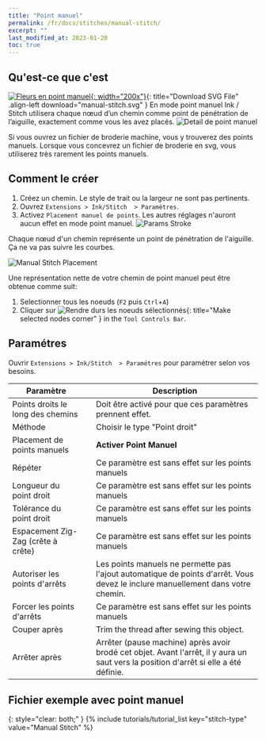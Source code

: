 ```yaml
---
title: "Point manuel"
permalink: /fr/docs/stitches/manual-stitch/
excerpt: ""
last_modified_at: 2023-01-20
toc: true
---
```

## Qu'est-ce que c'est
[![Fleurs en point manuel](/assets/images/docs/manual-stitch.jpg){: width="200x"}](/assets/images/docs/manual-stitch.svg){: title="Download SVG File" .align-left download="manual-stitch.svg" }
En mode point manuel Ink / Stitch utilisera chaque nœud d’un chemin comme point de pénétration de l’aiguille, exactement comme vous les avez placés.
![Detail de point manuel](/assets/images/docs/manual-stitch-detail.png)

Si vous ouvrez un fichier de broderie machine, vous y trouverez des points manuels.  Lorsque vous concevrez un fichier de broderie en svg, vous utiliserez très rarement les points manuels.
## Comment le créer

1. Créez un chemin. Le style de trait ou la largeur ne sont pas pertinents.
2. Ouvrez `Extensions > Ink/Stitch  > Paramètres`.
3. Activez `Placement manuel de points`. Les autres réglages n'auront aucun effet en mode point manuel.
   ![Params Stroke](/assets/images/docs/en/params-manual-stitch.jpg)


Chaque nœud d'un chemin représente un point de pénétration de l'aiguille. Ça ne va pas suivre les courbes.

![Manual Stitch Placement](/assets/images/docs/manual-stitch-placement.png)

Une représentation nette de votre chemin de point manuel peut être obtenue comme suit:
1. Selectionner tous les noeuds (`F2` puis `Ctrl`+`A`)
2. Cliquer sur ![Rendre durs les noeuds sélectionnés](/assets/images/docs/tool-controls-corner.jpg){: title="Make selected nodes corner" } in the `Tool Controls Bar`.

## Paramétres

Ouvrir `Extensions > Ink/Stitch  > Paramétres` pour paramétrer selon vos besoins.

Paramètre||Description
---|--|---
Points droits le long des chemins   ||Doit être activé pour que ces paramètres prennent effet.
Méthode                             ||Choisir le type "Point droit" 
Placement de points manuels         || **Activer Point Manuel**
Répéter                             ||Ce paramètre est sans effet sur les points manuels
Longueur du point droit             ||Ce paramètre est sans effet sur les points manuels
Tolérance du point droit            ||Ce paramètre est sans effet sur les points manuels
Espacement Zig-Zag (crête à crête)  ||Ce paramètre est sans effet sur les points manuels
Autoriser les points d'arrêts       ||Les points manuels ne permette pas l'ajout automatique de points d'arrêt. Vous devez le inclure manuellement dans votre chemin.
Forcer les points d'arrêts          ||Ce paramètre est sans effet sur les points manuels
Couper après                        ||Trim the thread after sewing this object.
Arrêter après                       ||Arrêter (pause machine) après avoir brodé cet objet. Avant l'arrêt, il y aura un saut vers la position d'arrêt si elle a été définie.

## Fichier exemple avec point manuel
{: style="clear: both;" }
{% include tutorials/tutorial_list key="stitch-type" value="Manual Stitch" %}

